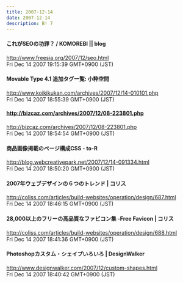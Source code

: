 ```yaml
---
title: 2007-12-14
date: 2007-12-14
description: B! 7
---
```


####   これがSEOの功罪？  /  KOMOREBI || blog  
http://www.freesia.org/2007/12/seo.html<br>
Fri Dec 14 2007 19:15:39 GMT+0900 (JST)<br>


#### Movable Type 4.1 追加タグ一覧: 小粋空間
http://www.koikikukan.com/archives/2007/12/14-010101.php<br>
Fri Dec 14 2007 18:55:39 GMT+0900 (JST)<br>


#### http://bizcaz.com/archives/2007/12/08-223801.php
http://bizcaz.com/archives/2007/12/08-223801.php<br>
Fri Dec 14 2007 18:54:54 GMT+0900 (JST)<br>


#### 商品画像掲載のページ構成CSS - to-R
http://blog.webcreativepark.net/2007/12/14-091334.html<br>
Fri Dec 14 2007 18:50:20 GMT+0900 (JST)<br>


####   2007年ウェブデザインの６つのトレンド | コリス
http://coliss.com/articles/build-websites/operation/design/687.html<br>
Fri Dec 14 2007 18:46:15 GMT+0900 (JST)<br>


####   28,000以上のフリーの高品質なファビコン集 -Free Favicon | コリス
http://coliss.com/articles/build-websites/operation/design/688.html<br>
Fri Dec 14 2007 18:41:36 GMT+0900 (JST)<br>


#### Photoshopカスタム・シェイプいろいろ | DesignWalker
http://www.designwalker.com/2007/12/custom-shapes.html<br>
Fri Dec 14 2007 18:40:42 GMT+0900 (JST)<br>



